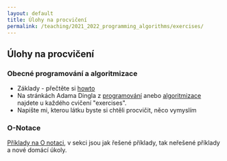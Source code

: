```yaml
---
layout: default 
title: Úlohy na procvičení
permalink: /teaching/2021_2022_programming_algorithms/exercises/
---
```


## Úlohy na procvičení

### Obecné programování a algoritmizace

- Základy - přečtěte si [howto](/teaching/2021_2022_programming_algorithms/howto/)
- Na stránkách Adama Dingla z [programování](https://ksvi.mff.cuni.cz/~dingle/2021-2/prog_1/programming_1.html) anebo 
[algoritmizace](https://ksvi.mff.cuni.cz/~dingle/2021-2/algs/intro_to_algorithms.html)
 najdete u každého cvičení "exercises".
- Napište mi, kterou látku byste si chtěli procvičit, něco vymyslím

### O-Notace
[Příklady na O notaci](/teaching/2021_2022_programming_algorithms/o_notation/),
v sekci jsou jak řešené příklady, tak neřešené příklady a nové domácí úkoly.
